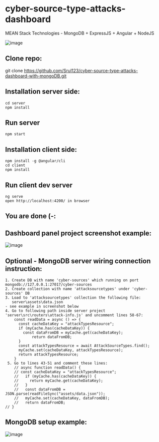 # cyber-source-type-attacks-dashboard
MEAN Stack Technologies - MongoDB + ExpressJS + Angular + NodeJS

![image](https://user-images.githubusercontent.com/31043411/198828746-5b0e0a0b-da70-4780-9817-857799de47b2.png)


## Clone repo:
git clone https://github.com/Srul123/cyber-source-type-attacks-dashboard-with-mongoDB.git

## Installation server side:
    cd server 
    npm install

## Run server
    npm start

## Installation client side:
    npm install -g @angular/cli
    cd client
    npm install

## Run client dev server
    ng serve
    open http://localhost:4200/ in browser
    
## You are done (-:
    
## Dashboard panel project screenshot example:		
![image](https://user-images.githubusercontent.com/31043411/198828452-170d268d-496d-43e8-a90a-2ae09a30b7c7.png)    
    
## Optional - MongoDB server wiring connection instruction:
    1. Create DB with name 'cyber-sources' which running on port mongodb://127.0.0.1:27017/cyber-sources
    2. Create collection with name 'attacksourcetypes' under 'cyber-sources' DB
    3. Load to 'attacksourcetypes' collection the following file: 
       server\assets\data.json
	- see example in screenshot below
    4. Go to following path inside server project 'server\src\routers\attack-info.js' and uncomment lines 58-67:
		const readData = async () => {
		  const cacheDataKey = "attackTypesResource";
		  if (myCache.has(cacheDataKey)) {
		    const dataFromDB = myCache.get(cacheDataKey);
    		    return dataFromDB;
		  }
		  const attackTypesResource = await AttackSourceTypes.find();
		  myCache.set(cacheDataKey, attackTypesResource);
		  return attackTypesResource;
		}
     5. Go to lines 43-51 and comment these lines:
        // async function readData() {
		// const cacheDataKey = "attackTypesResource";
		//   if (myCache.has(cacheDataKey)) {
		//     return myCache.get(cacheDataKey);
		//   }
		//   const dataFromDB = JSON.parse(readFileSync("assets/data.json"));
		//   myCache.set(cacheDataKey, dataFromDB);
		//   return dataFromDB;
	// }
	



## MongoDB setup example:
![image](https://user-images.githubusercontent.com/31043411/198828471-3ae78552-2e2e-4bdf-96e4-7880c1873aaf.png)

